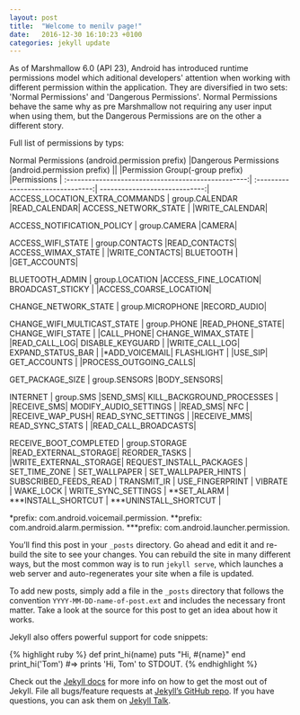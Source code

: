 ```yaml
---
layout: post
title:  "Welcome to menilv page!"
date:   2016-12-30 16:10:23 +0100
categories: jekyll update
---
```


As of Marshmallow 6.0 (API 23), Android has introduced runtime permissions model which aditional developers' attention when working with different permission within the application. They are diversified in two sets: 'Normal Permissions' and 'Dangerous Permissions'. Normal Permissions behave the same why as pre Marshmallow not requiring any user input when using them, but the Dangerous Permissions are on the other a different story.

Full list of permissions by typs:

Normal Permissions (android.permission prefix)		|Dangerous Permissions (android.permission prefix)					||
			 										|Permission Group(-group prefix)	|Permissions 					|
:--------------------------------------------------:| :--------------------------------:| -----------------------------:|
ACCESS_LOCATION_EXTRA_COMMANDS 						| group.CALENDAR 					|READ_CALENDAR|
ACCESS_NETWORK_STATE 								| 									|WRITE_CALENDAR|

ACCESS_NOTIFICATION_POLICY 							| group.CAMERA 						|CAMERA|

ACCESS_WIFI_STATE 									| group.CONTACTS 					|READ_CONTACTS|
ACCESS_WIMAX_STATE 									| 									|WRITE_CONTACTS|
BLUETOOTH 											| 									|GET_ACCOUNTS|

BLUETOOTH_ADMIN 									| group.LOCATION 					|ACCESS_FINE_LOCATION|
BROADCAST_STICKY 									| 	 								|ACCESS_COARSE_LOCATION|

CHANGE_NETWORK_STATE 								| group.MICROPHONE 					|RECORD_AUDIO|

CHANGE_WIFI_MULTICAST_STATE 						| group.PHONE 						|READ_PHONE_STATE|
CHANGE_WIFI_STATE 									| 									|CALL_PHONE|
CHANGE_WIMAX_STATE 									| 									|READ_CALL_LOG|
DISABLE_KEYGUARD 									| 									|WRITE_CALL_LOG|
EXPAND_STATUS_BAR 									|									|*ADD_VOICEMAIL|
FLASHLIGHT 											| 									|USE_SIP|
GET_ACCOUNTS 										| 									|PROCESS_OUTGOING_CALLS|

GET_PACKAGE_SIZE 									| group.SENSORS 					|BODY_SENSORS|

INTERNET 											| group.SMS 						|SEND_SMS|
KILL_BACKGROUND_PROCESSES 							| 									|RECEIVE_SMS|
MODIFY_AUDIO_SETTINGS 								| 									|READ_SMS|
NFC 												| 									|RECEIVE_WAP_PUSH|
READ_SYNC_SETTINGS 									| 									|RECEIVE_MMS|
READ_SYNC_STATS 									| 									|READ_CALL_BROADCASTS|

RECEIVE_BOOT_COMPLETED 								| group.STORAGE 					|READ_EXTERNAL_STORAGE|
REORDER_TASKS 										| 									|WRITE_EXTERNAL_STORAGE|
REQUEST_INSTALL_PACKAGES 							| 
SET_TIME_ZONE 										| 
SET_WALLPAPER 										| 
SET_WALLPAPER_HINTS 								| 
SUBSCRIBED_FEEDS_READ 								| 
TRANSMIT_IR 										| 
USE_FINGERPRINT 									| 
VIBRATE 											| 
WAKE_LOCK 											| 
WRITE_SYNC_SETTINGS 								| 
**SET_ALARM 										| 
***INSTALL_SHORTCUT 								| 
***UNINSTALL_SHORTCUT 								| 

*prefix: com.android.voicemail.permission.
**prefix: com.android.alarm.permission.
***prefix: com.android.launcher.permission.

You’ll find this post in your `_posts` directory. Go ahead and edit it and re-build the site to see your changes. You can rebuild the site in many different ways, but the most common way is to run `jekyll serve`, which launches a web server and auto-regenerates your site when a file is updated.

To add new posts, simply add a file in the `_posts` directory that follows the convention `YYYY-MM-DD-name-of-post.ext` and includes the necessary front matter. Take a look at the source for this post to get an idea about how it works.

Jekyll also offers powerful support for code snippets:

{% highlight ruby %}
def print_hi(name)
  puts "Hi, #{name}"
end
print_hi('Tom')
#=> prints 'Hi, Tom' to STDOUT.
{% endhighlight %}

Check out the [Jekyll docs][jekyll-docs] for more info on how to get the most out of Jekyll. File all bugs/feature requests at [Jekyll’s GitHub repo][jekyll-gh]. If you have questions, you can ask them on [Jekyll Talk][jekyll-talk].

[jekyll-docs]: http://jekyllrb.com/docs/home
[jekyll-gh]:   https://github.com/jekyll/jekyll
[jekyll-talk]: https://talk.jekyllrb.com/

